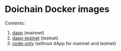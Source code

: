 # Doichain Docker images

Contents:
1. [dapp](./dapp) (mainnet) 
2. [dapp-testnet](./dapp-testnet) (testnet)
3. [node-only](./node-only) (without dApp for mainnet and testnet) 